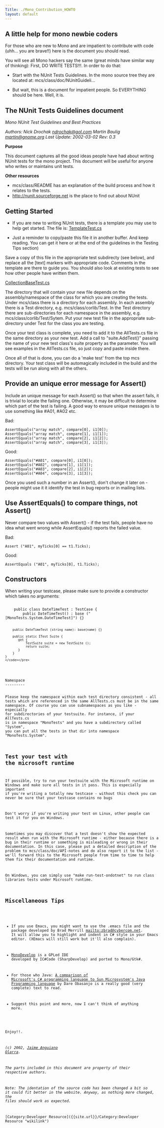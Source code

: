```yaml
---
Title: ./Mono_Contribution_HOWTO
layout: default
---
```


A little help for mono newbie coders
------------------------------------

For those who are new to Mono and are impatient to contribute with code
(uhh... you are brave!!) here is the document you should read.

You will see all Mono hackers say the same (great minds have similar way
of thinking): First, DO WRITE TESTS!!!. In order to do that:

-   Start with the NUnit Tests Guidelines. In the mono source tree they
    are located at: mcs/class/doc/NUnitGuideli...

-   But wait, this is a document for impatient people. So EVERYTHING
    should be here. Well, it is.

The NUnit Tests Guidelines document
-----------------------------------

<i>Mono NUnit Test Guidelines and Best Practices

Authors: Nick Drochak <ndrochak@gol.com> Martin Baulig
<martin@gnome.org> Last Update: 2002-03-02 Rev: 0.3</i>

<b>Purpose</b>

This document captures all the good ideas people have had about writing
NUnit tests for the mono project. This document will be useful for
anyone who writes or maintains unit tests.

<b>Other resources</b>

-   mcs/class/README has an explanation of the build process and how it
    relates to the tests.
-   <http://nunit.sourceforge.net> is the place to find out about NUnit

Getting Started
---------------

-   If you are new to writing NUnit tests, there is a template you may
    use to help get started. The file is:
    [TemplateTest.cs]({{site.url}}/TemplateTest.cs "wikilink")

-   Just a reminder to copy/paste this file it in another buffer. And
    keep reading. You can get it here or at the end of the guidelines in
    the Testing Tips section)

Save a copy of this file in the appropriate test subdirecty (see below),
and replace all the [text] markers with appropriate code. Comments in
the template are there to guide you. You should also look at existing
tests to see how other people have written them.

[CollectionBaseTest.cs]({{site.url}}/CollectionBaseTest.cs "wikilink")

The directory that will contain your new file depends on the
assembly/namespace of the class for which you are creating the tests.
Under mcs/class there is a directory for each assembly. In each assembly
there is a Test directory, e.g. mcs/class/corlib/Test. In the Test
directory there are sub-directories for each namespace in the assembly,
e.g. mcs/class/corlib/Test/Sytem. Put your new test file in the
appropriate sub-directory under Test for the class you are testing.

Once your test class is complete, you need to add it to the AllTests.cs
file in the same directory as your new test. Add a call to
"suite.AddTest()" passing the name of your new test class's suite
property as the parameter. You will see examples in the AllTests.cs
file, so just copy and paste inside there.

Once all of that is done, you can do a 'make test' from the top mcs
directory. Your test class will be automagically included in the build
and the tests will be run along with all the others.

Provide an unique error message for Assert()
--------------------------------------------

Include an unique message for each Assert() so that when the assert
fails, it is trivial to locate the failing one. Otherwise, it may be
difficult to determine which part of the test is failing. A good way to
ensure unique messages is to use something like \#A01, \#A02 etc.

Bad:

    AssertEquals("array match", compare[0], i1[0]);
    AssertEquals("array match", compare[1], i1[1]);
    AssertEquals("array match", compare[2], i1[2]);
    AssertEquals("array match", compare[3], i1[3]);

Good:

    AssertEquals("#A01", compare[0], i1[0]); 
    AssertEquals("#A02", compare[1], i1[1]); 
    AssertEquals("#A03", compare[2], i1[2]); 
    AssertEquals("#A04", compare[3], i1[3]);

Once you used such a number in an Assert(), don't change it later on -
people might use it it identify the test in bug reports or in mailing
lists.

Use AssertEquals() to compare things, not Assert()
--------------------------------------------------

Never compare two values with Assert() - if the test fails, people have
no idea what went wrong while AssertEquals() reports the failed value.

Bad:

    Assert ("A01", myTicks[0] == t1.Ticks);

Good:

    AssertEquals ("A01", myTicks[0], t1.Ticks);

Constructors
------------

When writing your testcase, please make sure to provide a constructor
which takes no arguments:

<div class="csharp">
    <pre><code>
    public class DateTimeTest : TestCase {
        public DateTimeTest() : base ("[MonoTests.System.DateTimeTest]") {} 

        public DateTimeTest (string name): base(name) {}

        public static ITest Suite {
           get {
               TestSuite suite = new TestSuite (); 
               return suite;
           }
        }
    } 
    </code></pre>

</div>
Namespace
---------

Please keep the namespace within each test directory consistent - all
tests which are referenced in the same AllTests.cs must be in the same
namespace. Of course you can use subnamespaces as you like - especially
for subdirectories of your testsuite. For instance, if your AllTests.cs
is in namespace "MonoTests" and you have a subdirectory called "System",
you can put all the tests in that dir into namespace "MonoTests.System".

Test your test with the microsoft runtime
-----------------------------------------

If possible, try to run your testsuite with the Microsoft runtime on
Windows and make sure all tests in it pass. This is especially important
if you're writing a totally new testcase - without this check you can
never be sure that your testcase contains no bugs

Don't worry if you're writing your test on Linux, other people can test
it for you on Windows.

Sometimes you may discover that a test doesn't show the expected result
when run with the Microsoft runtime - either because there is a bug in
their runtime or something is misleading or wrong in their
documentation. In this case, please put a detailed description of the
problem to mcs/class/doc/API-notes and do also report it to the list -
we'll forward this to the Microsoft people from time to time to help
them fix their documentation and runtime.

On Windows, you can simply use "make run-test-ondotnet" to run class
libraries tests under Microsoft runtime.

Miscellaneous Tips
------------------

-   If you use Emacs, you might want to use the .emacs file and the
    package developed by Brad Merrill
    [mailto:zbrad@cybercom.net](mailto:zbrad@cybercom.net). It will
    allow you to highlight and indent in C\# style in your Emacs editor.
    (XEmacs will still work but it'll also complain).

-   [MonoDevelop](http://monodevelop.com) is a GPLed IDE developed by
    IC\#Code (SharpDevelop) and ported to Mono/Gtk\#.

-   For those who Java: [A comparison of Microsoft's C\# programming
    language to Sun Microsystem's Java Programming
    language](http://www.25hoursaday.com/CsharpVsJava.html) by Dare
    Obasanjo is a really good (very complete) text to read.

-   Suggest this point and more, now I can't think of anything more.

Enjoy!!.

<i>(c) 2002, [Jaime Anguiano Olarra](mailto:jaime@geneura.ugr.es).</i>

<i>The parts included in this document are property of their respective
authors.</i>

<i>Note: The identation of the source code has been changed a bit so it
could fit better in the website. Anyway, as nothing more changed, the
files should work as expected.</i>

[Category:Developer Resource]({{site.url}}/Category:Developer Resource "wikilink")
